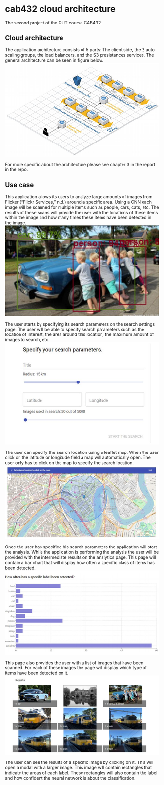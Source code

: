 # cab432 cloud architecture
The second project of the QUT course CAB432.

## Cloud architecture
The application architecture consists of 5 parts: The client side, the 2 auto scaling
groups, the load balancers, and the S3 presistances services. The general
architecture can be seen in figure below. 
![](images/image6.jpg)

For more specific about the architecture please see chapter 3 in the report in the repo.


## Use case
This application allows its users to analyze large amounts of images from Flicker (“Flickr
Services,” n.d.) around a specific area. Using a CNN each image will be scanned for multiple items such as people, cars, cats, etc. The results of these scans
will provide the user with the locations of these items within the image and how many times
these items have been detected in the image.
![](images/image1.jpg)

The user starts by specifying its search parameters on the search settings page. The user
will be able to specify search parameters such as the location of interest, the area around
this location, the maximum amount of images to search, etc.
![](images/image2.jpg)

The user can specify the search location using a leaflet map. When the user click on the latitude or longitude
field a map will automatically open. The user only has to click on the map to specify the
search location.
![](images/image3.jpg)

Once the user has specified his search parameters the application will start the analysis.
While the application is performing the analysis the user will be provided with the
intermediate results on the analytics page. This page will contain a bar chart that will display
how often a specific class of items has been detected.
![](images/image4.jpg)

This page also provides the user with a list of images that have been scanned.
For each of these images the page will display which type of items have been detected on it.
![](images/image5.jpg)

The user can see the results of a specific image by clicking on it. This will open a modal with
a larger image. This image will contain rectangles that indicate the areas of each label.
These rectangles will also contain the label and how confident the neural network is about
the classification.

